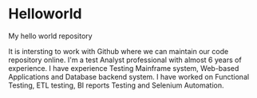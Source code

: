 # Helloworld
My hello world repository

It is intersting to work with Github where we can maintain our code repository online.
I'm a test Analyst professional with almost 6 years of experience.
I have experience Testing Mainframe system, Web-based Applications and Database backend system.
I have worked on Functional Testing, ETL testing, BI reports Testing and Selenium Automation.
